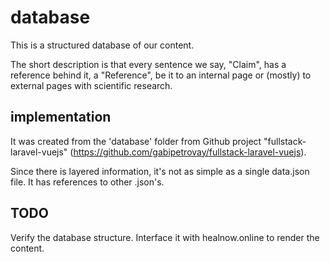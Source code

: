 # database
This is a structured database of our content.

The short description is that every sentence we say, "Claim", has a reference behind it, a "Reference", be it to an internal page or (mostly) to external pages with scientific research.


## implementation

It was created from the 'database' folder from Github project "fullstack-laravel-vuejs" (https://github.com/gabipetrovay/fullstack-laravel-vuejs). 

Since there is layered information, it's not as simple as a single data.json file. It has references to other .json's.

## TODO

Verify the database structure.
Interface it with healnow.online to render the content.
